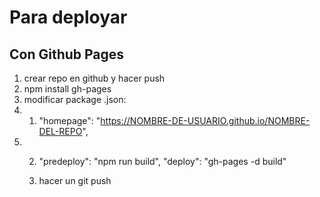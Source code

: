 # Para deployar

## Con Github Pages

1. crear repo en github y hacer push
2. npm install gh-pages
3. modificar package .json:
3. 1. "homepage": "https://NOMBRE-DE-USUARIO.github.io/NOMBRE-DEL-REPO",
3. 2.  "predeploy": "npm run build", 
    "deploy": "gh-pages -d build"

    4. hacer un git push


